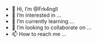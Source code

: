 - 👋 Hi, I’m @Frk4ngll
- 👀 I’m interested in ...
- 🌱 I’m currently learning ...
- 💞️ I’m looking to collaborate on ...
- 📫 How to reach me ...

<!---
Frk4ngll/Frk4ngll is a ✨ special ✨ repository because its `README.md` (this file) appears on your GitHub profile.
You can click the Preview link to take a look at your changes.
--->
